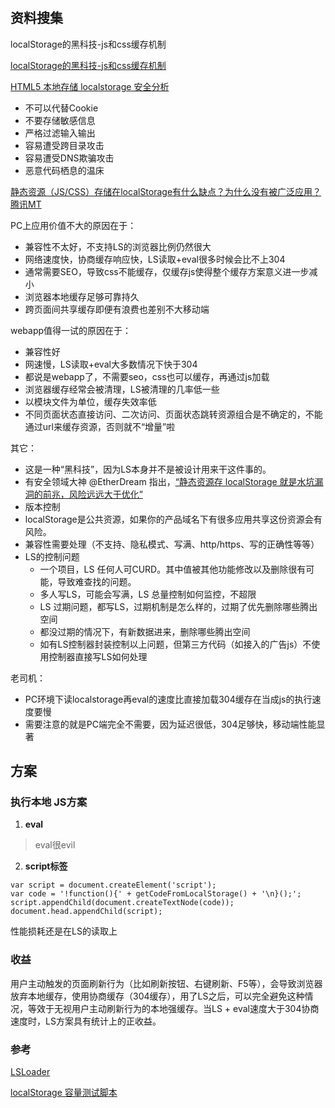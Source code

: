 # 

## 资料搜集

localStorage的黑科技-js和css缓存机制

[localStorage的黑科技-js和css缓存机制](http://www.jianshu.com/p/0fa0bf842bbb)

[HTML5 本地存储 localstorage 安全分析](http://blog.csdn.net/yangdeli888/article/details/7735260)

- 不可以代替Cookie
- 不要存储敏感信息
- 严格过滤输入输出
- 容易遭受跨目录攻击
- 容易遭受DNS欺骗攻击
- 恶意代码栖息的温床

[静态资源（JS/CSS）存储在localStorage有什么缺点？为什么没有被广泛应用？](https://www.zhihu.com/question/28467444)
[腾讯MT](https://github.com/mtjs/mt)


PC上应用价值不大的原因在于：

- 兼容性不太好，不支持LS的浏览器比例仍然很大
- 网络速度快，协商缓存响应快，LS读取+eval很多时候会比不上304
- 通常需要SEO，导致css不能缓存，仅缓存js使得整个缓存方案意义进一步减小
- 浏览器本地缓存足够可靠持久
- 跨页面间共享缓存即便有浪费也差别不大移动端

webapp值得一试的原因在于：

- 兼容性好
- 网速慢，LS读取+eval大多数情况下快于304
- 都说是webapp了，不需要seo，css也可以缓存，再通过js加载
- 浏览器缓存经常会被清理，LS被清理的几率低一些
- 以模块文件为单位，缓存失效率低
- 不同页面状态直接访问、二次访问、页面状态跳转资源组合是不确定的，不能通过url来缓存资源，否则就不“增量”啦


其它：

- 这是一种“黑科技”，因为LS本身并不是被设计用来干这件事的。
- 有安全领域大神 @EtherDream 指出，[“静态资源存 localStorage 就是水坑漏洞的前兆，风险远远大于优化”](http://weibo.com/2313289447/C77wEket1?type=comment)
- 版本控制
- localStorage是公共资源，如果你的产品域名下有很多应用共享这份资源会有风险。
- 兼容性需要处理（不支持、隐私模式、写满、http/https、写的正确性等等）
- LS的控制问题
	- 一个项目，LS 任何人可CURD。其中值被其他功能修改以及删除很有可能，导致难查找的问题。
	- 多人写LS，可能会写满，LS 总量控制如何监控，不超限
	- LS 过期问题，都写LS，过期机制是怎么样的，过期了优先删除哪些腾出空间
	- 都没过期的情况下，有新数据进来，删除哪些腾出空间
	- 如有LS控制器封装控制以上问题，但第三方代码（如接入的广告js）不使用控制器直接写LS如何处理


老司机：

- PC环境下读localstorage再eval的速度比直接加载304缓存在当成js的执行速度要慢
- 需要注意的就是PC端完全不需要，因为延迟很低，304足够快，移动端性能显著

## 方案

### 执行本地 JS方案

1. **eval**

> eval很evil

2. **script标签**

```
var script = document.createElement('script');
var code = '!function(){' + getCodeFromLocalStorage() + '\n}();';
script.appendChild(document.createTextNode(code));
document.head.appendChild(script);
```


性能损耗还是在LS的读取上

### 收益

用户主动触发的页面刷新行为（比如刷新按钮、右键刷新、F5等），会导致浏览器放弃本地缓存，使用协商缓存（304缓存），用了LS之后，可以完全避免这种情况，等效于无视用户主动刷新行为的本地强缓存。当LS + eval速度大于304协商速度时，LS方案具有统计上的正收益。


### 参考

[LSLoader](https://github.com/sexdevil/LSLoader)

[localStorage 容量测试脚本](https://github.com/soulteary/localStorage-limit-test)


